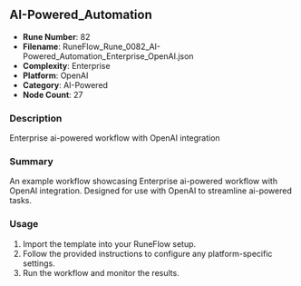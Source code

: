 ## AI-Powered_Automation

- **Rune Number**: 82
- **Filename**: RuneFlow_Rune_0082_AI-Powered_Automation_Enterprise_OpenAI.json
- **Complexity**: Enterprise
- **Platform**: OpenAI
- **Category**: AI-Powered
- **Node Count**: 27

### Description
Enterprise ai-powered workflow with OpenAI integration

### Summary
An example workflow showcasing Enterprise ai-powered workflow with OpenAI integration. Designed for use with OpenAI to streamline ai-powered tasks.

### Usage
1. Import the template into your RuneFlow setup.
2. Follow the provided instructions to configure any platform-specific settings.
3. Run the workflow and monitor the results.

